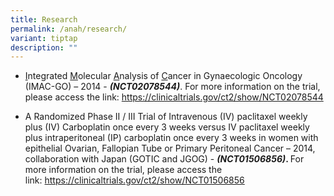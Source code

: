 ```yaml
---
title: Research
permalink: /anah/research/
variant: tiptap
description: ""
---
```

<ul data-tight="true" class="tight"><li><p><u>I</u>ntegrated&nbsp;<u>M</u>olecular&nbsp;<u>A</u>nalysis of&nbsp;<u>C</u>ancer in Gynaecologic Oncology (IMAC-GO) – 2014 -&nbsp;<strong><em>(NCT02078544)</em></strong>. For more information on the trial, please access the link:&nbsp;<a href="https://clinicaltrials.gov/ct2/show/NCT02078544" rel="noopener noreferrer nofollow" target="_blank">https://clinicaltrials.gov/ct2/show/NCT02078544</a></p></li><li><p>A Randomized Phase II / III Trial of Intravenous (IV) paclitaxel weekly plus (IV) Carboplatin once every 3 weeks versus IV paclitaxel weekly plus intraperitoneal (IP) carboplatin once every 3 weeks in women with epithelial Ovarian, Fallopian Tube or Primary Peritoneal Cancer – 2014, collaboration with Japan (GOTIC and JGOG) -&nbsp;<strong><em>(NCT01506856)</em>. </strong>For more information on the trial, please access the link:&nbsp;<a href="https://clinicaltrials.gov/ct2/show/NCT02078544" rel="noopener noreferrer nofollow" target="_blank">https://clinicaltrials.gov/ct2/show/NCT01506856</a></p></li></ul><p></p>